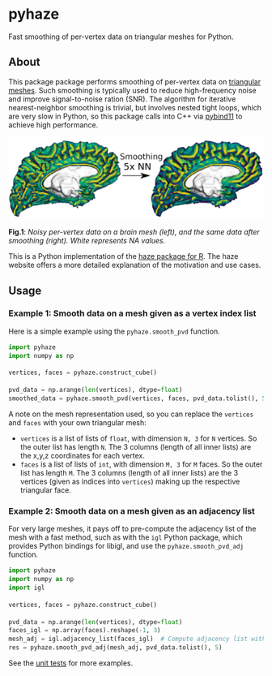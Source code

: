 # pyhaze
Fast smoothing of per-vertex data on triangular meshes for Python.

## About

This package package performs smoothing of per-vertex data on [triangular meshes](https://en.wikipedia.org/wiki/Triangle_mesh). Such smoothing is typically used to reduce high-frequency noise and improve signal-to-noise ration (SNR). The algorithm for iterative nearest-neighbor smoothing is trivial, but involves nested tight loops, which are very slow in Python, so this package calls into C++ via [pybind11](https://github.com/pybind/pybind11) to achieve high performance.

![Figure 1, Showing a brain mesh with an overlay, before and after smoothing.](./web/pyhaze.png?raw=true "Per-vertex data on a brain mesh before (left) and after (right) smoothing.")

**Fig.1**: *Noisy per-vertex data on a brain mesh (left), and the same data after smoothing (right). White represents NA values.*

This is a Python implementation of the [haze package for R](https://github.com/dfsp-spirit/haze). The haze website offers a more detailed explanation of the motivation and use cases.

## Usage

### Example 1: Smooth data on a mesh given as a vertex index list

Here is a simple example using the `pyhaze.smooth_pvd` function.

```python
import pyhaze
import numpy as np

vertices, faces = pyhaze.construct_cube()

pvd_data = np.arange(len(vertices), dtype=float)
smoothed_data = pyhaze.smooth_pvd(vertices, faces, pvd_data.tolist(), 5)
```

A note on the mesh representation used, so you can replace the `vertices` and `faces` with your own triangular mesh:

* `vertices` is a list of lists of `float`, with dimension `N, 3` for `N` vertices. So the outer list has length `N`. The 3 columns (length of all inner lists) are the x,y,z coordinates for each vertex.
* `faces` is a list of lists of `int`, with dimension `M, 3` for `M` faces. So the outer list has length `M`. The 3 columns (length of all inner lists) are the 3 vertices (given as indices into `vertices`) making up the respective triangular face.


### Example 2: Smooth data on a mesh given as an adjacency list

For very large meshes, it pays off to pre-compute the adjacency list of the mesh with a fast method, such as with the `igl` Python package, which provides Python bindings for libigl, and use the `pyhaze.smooth_pvd_adj` function.

```python
import pyhaze
import numpy as np
import igl

vertices, faces = pyhaze.construct_cube()

pvd_data = np.arange(len(vertices), dtype=float)
faces_igl = np.array(faces).reshape(-1, 3)
mesh_adj = igl.adjacency_list(faces_igl)  # Compute adjacency list with igl.
res = pyhaze.smooth_pvd_adj(mesh_adj, pvd_data.tolist(), 5)
```

See the [unit tests](./python/tests/test_pyhaze.py) for more examples.
